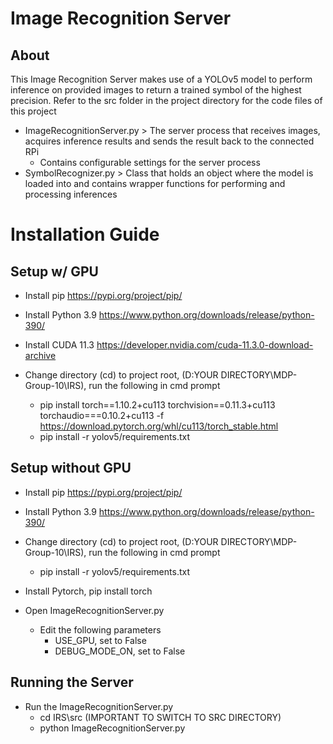 # Image Recognition Server

## About
This Image Recognition Server makes use of a YOLOv5 model to perform inference on provided images to return a trained symbol of the highest precision.
Refer to the src folder in the project directory for the code files of this project
- ImageRecognitionServer.py > The server process that receives images, acquires inference results and sends the result back to the connected RPi
  - Contains configurable settings for the server process
- SymbolRecognizer.py > Class that holds an object where the model is loaded into and contains wrapper functions for performing and processing inferences

# Installation Guide
## Setup w/ GPU
- Install pip https://pypi.org/project/pip/

- Install Python 3.9 https://www.python.org/downloads/release/python-390/

- Install CUDA 11.3 https://developer.nvidia.com/cuda-11.3.0-download-archive

- Change directory (cd) to project root, (D:YOUR DIRECTORY\MDP-Group-10\IRS), run the following in cmd prompt
  - pip install torch==1.10.2+cu113 torchvision==0.11.3+cu113 torchaudio===0.10.2+cu113 -f https://download.pytorch.org/whl/cu113/torch_stable.html
  - pip install -r yolov5/requirements.txt

## Setup without GPU
- Install pip https://pypi.org/project/pip/

- Install Python 3.9 https://www.python.org/downloads/release/python-390/

- Change directory (cd) to project root, (D:YOUR DIRECTORY\MDP-Group-10\IRS), run the following in cmd prompt
  - pip install -r yolov5/requirements.txt

- Install Pytorch, pip install torch

- Open ImageRecognitionServer.py
  - Edit the following parameters
    - USE_GPU, set to False
    - DEBUG_MODE_ON, set to False

## Running the Server
- Run the ImageRecognitionServer.py
  - cd IRS\src (IMPORTANT TO SWITCH TO SRC DIRECTORY)
  - python ImageRecognitionServer.py


